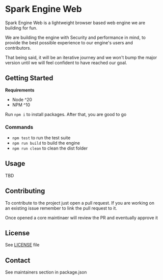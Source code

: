 # Spark Engine Web

Spark Engine Web is a lightweight browser based web engine we are building for fun.

We are building the engine with Security and performance in mind, to provide the best possible experience to our engine's users and contributors.

That being said, it will be an iterative journey and we won't bump the major version until we will feel confident to have reached our goal.

## Getting Started

**Requirements**

* Node ^20
* NPM ^10

Run `npm i` to install packages. After that, you are good to go

### Commands

* `npm test` to run the test suite
* `npm run build` to build the engine
* `npm run clean` to clean the dist folder

## Usage

TBD

## Contributing

To contribute to the project just open a pull request. If you are working on an existing issue remember to link the pull request to it.

Once opened a core maintinaer will review the PR and eventually approve it

## License

See [LICENSE](./LICENSE) file

## Contact

See maintainers section in package.json
